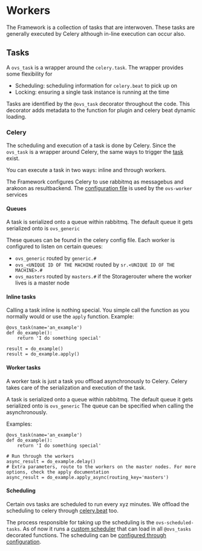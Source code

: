 # Workers
The Framework is a collection of tasks that are interwoven. 
These tasks are generally executed by Celery although in-line execution can occur also.

## Tasks
A `ovs_task` is a wrapper around the `celery.task`.
The wrapper provides some flexibility for
- Scheduling: scheduling information for `celery.beat` to pick up on
- Locking: ensuring a single task instance is running at the time

Tasks are identified by the `@ovs_task` decorator throughout the code. This decorator adds metadata to the function
for plugin and celery beat dynamic loading.

### Celery
The scheduling and execution of a task is done by Celery. Since the `ovs_task` is a wrapper around Celery,
the same ways to trigger the [task](https://docs.celeryproject.org/en/latest/userguide/tasks.html) exist.

You can execute a task in two ways: inline and through workers.

The Framework configures Celery to use rabbitmq as messagebus and arakoon as resultbackend.
The [configuration file](../../ovs/celery_run.py) is used by the `ovs-worker` services

#### Queues
A task is serialized onto a queue within rabbitmq. The default queue it gets serialized onto is `ovs_generic` 

These queues can be found in the celery config file.
Each worker is configured to listen on certain queues:
- `ovs_generic` routed by `generic.#`
- `ovs_<UNIQUE ID OF THE MACHINE` routed by `sr.<UNIQUE ID OF THE MACHINE>.#`
- `ovs_masters` routed by `masters.#` if the Storagerouter where the worker lives is a master node

#### Inline tasks
Calling a task inline is nothing special. You simple call the function as you normally would or use the `apply` function.
Example:
```
@ovs_task(name='an_example')
def do_example():
    return 'I do something special'
    
result = do_example()
result = do_example.apply()
```

#### Worker tasks
A worker task is just a task you offload asynchronously to Celery. Celery takes care of the serialization
and execution of the task.

A task is serialized onto a queue within rabbitmq. The default queue it gets serialized onto is `ovs_generic` 
The queue can be specified when calling the asynchronously.

Examples:

```
@ovs_task(name='an_example')
def do_example():
    return 'I do something special'

# Run through the workers
async_result = do_example.delay()
# Extra parameters, route to the workers on the master nodes. For more options, check the apply documentation
async_result = do_example.apply_async(routing_key='masters')

```

#### Scheduling
Certain ovs tasks are scheduled to run every xyz minutes. We offload the scheduling to celery through [celery.beat](https://docs.celeryproject.org/en/latest/userguide/periodic-tasks.html) too.

The process responsible for taking up the scheduling is the `ovs-scheduled-tasks`. As of now it runs a [custom scheduler](https://github.com/openvstorage/framework/blob/develop/ovs/celery_beat.py) that can load in all `@ovs_tasks` decorated functions.
The scheduling can be [configured through configuration](../scheduledtasks.md).